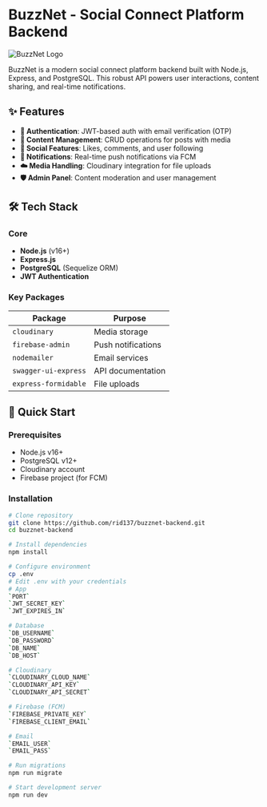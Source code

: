 # BuzzNet - Social Connect Platform Backend

![BuzzNet Logo](https://res.cloudinary.com/dnkhxafkz/image/upload/v1734764591/jsni2rcrn4rjv7wd73hg.png)

BuzzNet is a modern social connect platform backend built with Node.js, Express, and PostgreSQL. This robust API powers user interactions, content sharing, and real-time notifications.

## ✨ Features

- **🔐 Authentication**: JWT-based auth with email verification (OTP)
- **📝 Content Management**: CRUD operations for posts with media
- **💬 Social Features**: Likes, comments, and user following
- **🔔 Notifications**: Real-time push notifications via FCM
- **☁️ Media Handling**: Cloudinary integration for file uploads
- **🛡️ Admin Panel**: Content moderation and user management

## 🛠️ Tech Stack

### Core

- **Node.js** (v16+)
- **Express.js**
- **PostgreSQL** (Sequelize ORM)
- **JWT Authentication**

### Key Packages

| Package              | Purpose            |
| -------------------- | ------------------ |
| `cloudinary`         | Media storage      |
| `firebase-admin`     | Push notifications |
| `nodemailer`         | Email services     |
| `swagger-ui-express` | API documentation  |
| `express-formidable` | File uploads       |

## 🚀 Quick Start

### Prerequisites

- Node.js v16+
- PostgreSQL v12+
- Cloudinary account
- Firebase project (for FCM)

### Installation

```bash
# Clone repository
git clone https://github.com/rid137/buzznet-backend.git
cd buzznet-backend

# Install dependencies
npm install

# Configure environment
cp .env
# Edit .env with your credentials
# App
`PORT`
`JWT_SECRET_KEY`
`JWT_EXPIRES_IN`

# Database
`DB_USERNAME`
`DB_PASSWORD`
`DB_NAME`
`DB_HOST`

# Cloudinary
`CLOUDINARY_CLOUD_NAME`
`CLOUDINARY_API_KEY`
`CLOUDINARY_API_SECRET`

# Firebase (FCM)
`FIREBASE_PRIVATE_KEY`
`FIREBASE_CLIENT_EMAIL`

# Email
`EMAIL_USER`
`EMAIL_PASS`

# Run migrations
npm run migrate

# Start development server
npm run dev
```

